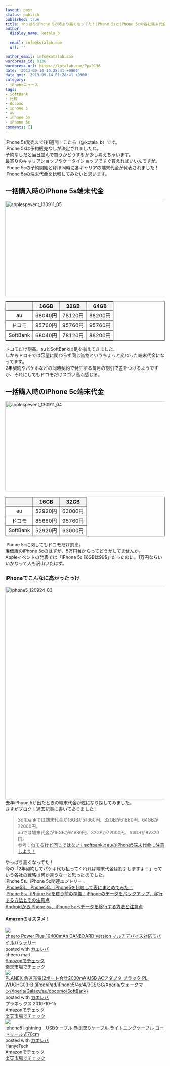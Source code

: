 ```yaml
---
layout: post
status: publish
published: true
title: やっぱりiPhone 5の時より高くなってた！iPhone 5sとiPhone 5cの各社端末代金比較！
author:
  display_name: kotala_b

  email: info@kotalab.com
  url: ''

author_email: info@kotalab.com
wordpress_id: 9136
wordpress_url: https://kotalab.com/?p=9136
date: '2013-09-14 10:28:41 +0900'
date_gmt: '2013-09-14 01:28:41 +0900'
category:
- iPhoneニュース
tags:
- SoftBank
- 比較
- docomo
- iphone 5
- au
- iPhone 5s
- iPhone 5c
comments: []
---
```

<p>iPhone 5s発売まで後1週間！こたら（@kotala_b）です。<br />
iPhone 5sは予約販売なしが決定されましたね。<br />
予約なしだと当日並んで買うかどうするか少し考えちゃいます。<br />
最寄りのキャリアショップやケータイショップですぐ買えればいいんですが。<br />
iPhone 5cの予約開始とほぼ同時に各キャリアの端末代金が発表されました！<br />
iPhone 5sの端末代金を比較してみたいと思います。<br />
<!--more--></p>
<h2>一括購入時のiPhone 5s端末代金</h2>
<p><img src="https://kotalab.com/wp-content/uploads/applespevent_130911_05-546x300.png" alt="applespevent_130911_05" width="546" height="300" class="alignnone size-large wp-image-8659" /></p>
<table border="1" width="100%" align="center">
<tbody>
<tr bgcolor="#f3f3f3" align="center">
<th></th>
<th>16GB</th>
<th>32GB</th>
<th>64GB</th>
</tr>
<tr align="center">
<td>au</td>
<td>68040円</td>
<td>78120円</td>
<td>88200円</td>
</tr>
<tr align="center">
<td>ドコモ</td>
<td>95760円</td>
<td>95760円</td>
<td>95760円</td>
</tr>
<tr align="center">
<td>SoftBank</td>
<td>68040円</td>
<td>78120円</td>
<td>88200円</td>
</tr>
</tbody>
</table>
<p>ドコモだけ割高。auとSoftBankは足を揃えてきました。<br />
しかもドコモでは容量に関わらず同じ価格というちょっと変わった端末代金になってます。<br />
2年契約やパケホなどの同時契約で発生する毎月の割引で差をつけるようですが、それにしてもドコモだけスゴい高く感じる。</p>
<h2>一括購入時のiPhone 5c端末代金</h2>
<p><img src="https://kotalab.com/wp-content/uploads/applespevent_130911_04-546x285.png" alt="applespevent_130911_04" width="546" height="285" class="alignnone size-large wp-image-8660" /></p>
<table border="1" width="100%" align="center">
<tbody>
<tr bgcolor="#f3f3f3" align="center">
<th></th>
<th>16GB</th>
<th>32GB</th>
</tr>
<tr align="center">
<td>au</td>
<td>52920円</td>
<td>63000円</td>
</tr>
<tr align="center">
<td>ドコモ</td>
<td>85680円</td>
<td>95760円</td>
</tr>
<tr align="center">
<td>SoftBank</td>
<td>52920円</td>
<td>63000円</td>
</tr>
</tbody>
</table>
<p>iPhone 5cに関してもドコモだけ割高。<br />
廉価版のiPhone 5cのはずが、5万円台からってどうかしてませんか。<br />
Appleイベントの発表では「iPhone 5c 16GBは99$」だったのに。1万円ならいいかなって人も沢山いたはず。</p>
<h3>iPhoneてこんなに高かったっけ</h3>
<p><img src="https://kotalab.com/wp-content/uploads/iphone5_120924_03.jpg" alt="iphone5_120924_03" width="896" height="672" class="alignnone size-full wp-image-2955" /><br />
去年iPhone 5が出たときの端末代金が気になり探してみました。<br />
さすがブログ！過去記事に書いてありました！</p>
<blockquote><p>Softbankでは端末代金が16GBが51360円、32GBが61680円、64GBが72000円。<br />
auでは端末代金が16GBが61680円、32GBが72000円、64GBが82320円。<br />
参考：<a href="https://kotalab.com/iphone5price-softbank-au" target="_blank">似てるけど同じではない！softbankとauのiPhone5端末代金に注意しよう！</a></p></blockquote>
<p>やっぱり高くなってた！<br />
今の「2年契約してパケホ代も払ってくれれば端末代金は割引しますよ！」っていう各社の戦略は何か違うなーと思ったのでした。<br />
iPhone 5s、iPhone 5c関連エントリー：<br />
<a href="https://kotalab.com/iphone5s-iphone5c-iphone5-compare" target="_blank">iPhone5S、iPhone5C、iPhone5を比較して表にまとめてみた！</a><br />
<a href="https://kotalab.com/iphone-backup" target="_blank">iPhone 5s、iPhone 5cを買う前の準備！iPhoneのデータをバックアップ、移行する方法とその注意点</a><br />
<a href="https://kotalab.com/from-android-to-iphone-5s-iphone-5c" target="_blank">AndroidからiPhone 5s、iPhone 5cへデータを移行する方法と注意点</a></p>
<h4 class="aam">Amazonのオススメ！</h4>
<div class="kaerebalink-box">
<div class="kaerebalink-image"><a href="https://www.amazon.co.jp/exec/obidos/ASIN/B00CY6P968/same-22/ref=nosim/" rel="nofollow" target="_blank"><img src="https://images-fe.ssl-images-amazon.com/images/I/31KsxIFmn0L._SL160_.jpg" style="border: none;" /></a></div>
<div class="kaerebalink-info">
<div class="kaerebalink-name"><a href="https://www.amazon.co.jp/exec/obidos/ASIN/B00CY6P968/same-22/ref=nosim/" rel="nofollow" target="_blank">cheero Power Plus 10400mAh DANBOARD Version マルチデバイス対応モバイルバッテリー</a>
<div class="kaerebalink-powered-date">posted with <a href="https://kaereba.com" rel="nofollow" target="_blank">カエレバ</a></div>
</div>
<div class="kaerebalink-detail"> cheero mart     </div>
<div class="kaerebalink-link1">
<div class="shoplinkamazon"><a href="https://www.amazon.co.jp/gp/search?keywords=cheero%20Power%20Plus%2010400mAh%20DANBOARD%20Version&__mk_ja_JP=%83J%83%5E%83J%83i&tag=same-22" rel="nofollow" target="_blank" title="アマゾン" >Amazonでチェック</a></div>
<div class="shoplinkrakuten"><a href="http://c.af.moshimo.com/af/c/click?a_id=374939&p_id=54&pc_id=54&pl_id=616&s_v=b5Rz2P0601xu&url=http%3A%2F%2Fsearch.rakuten.co.jp%2Fsearch%2Fmall%2Fcheero%2520Power%2520Plus%252010400mAh%2520DANBOARD%2520Version%2F-%2Ff.1-p.1-s.1-sf.0-st.A-v.2%3Fx%3D0" rel="nofollow" target="_blank" title="楽天市場" >楽天市場でチェック</a></div>
</div>
</div>
<div class="booklink-footer"></div>
</div>
<div class="kaerebalink-box">
<div class="kaerebalink-image"><a href="https://www.amazon.co.jp/exec/obidos/ASIN/B0043BX040/same-22/ref=nosim/" rel="nofollow" target="_blank"><img src="https://images-fe.ssl-images-amazon.com/images/I/316MSGmwC7L._SL160_.jpg" style="border: none;" /></a></div>
<div class="kaerebalink-info">
<div class="kaerebalink-name"><a href="https://www.amazon.co.jp/exec/obidos/ASIN/B0043BX040/same-22/ref=nosim/" rel="nofollow" target="_blank">PLANEX 急速充電(2ポート合計2000mA)USB ACアダプタ ブラック PL-WUCHG03-B (iPod/iPad/iPhone5/4s/4/3GS/3G/Xperia/ウォークマン/Xperia/Galaxy/au/docomo/SoftBank)</a>
<div class="kaerebalink-powered-date">posted with <a href="https://kaereba.com" rel="nofollow" target="_blank">カエレバ</a></div>
</div>
<div class="kaerebalink-detail"> プラネックス 2010-10-15    </div>
<div class="kaerebalink-link1">
<div class="shoplinkamazon"><a href="https://www.amazon.co.jp/gp/search?keywords=G%2F3GS%2F4&__mk_ja_JP=%83J%83%5E%83J%83i&tag=same-22" rel="nofollow" target="_blank" title="アマゾン" >Amazonでチェック</a></div>
<div class="shoplinkrakuten"><a href="http://c.af.moshimo.com/af/c/click?a_id=374939&p_id=54&pc_id=54&pl_id=616&s_v=b5Rz2P0601xu&url=http%3A%2F%2Fsearch.rakuten.co.jp%2Fsearch%2Fmall%2FG%252F3GS%252F4%2F-%2Ff.1-p.1-s.1-sf.0-st.A-v.2%3Fx%3D0" rel="nofollow" target="_blank" title="楽天市場" >楽天市場でチェック</a></div>
</div>
</div>
<div class="booklink-footer"></div>
</div>
<div class="kaerebalink-box">
<div class="kaerebalink-image"><a href="https://www.amazon.co.jp/exec/obidos/ASIN/B00AJFB51E/same-22/ref=nosim/" rel="nofollow" target="_blank"><img src="https://images-fe.ssl-images-amazon.com/images/I/51l6YjrxJQL._SL160_.jpg" style="border: none;" /></a></div>
<div class="kaerebalink-info">
<div class="kaerebalink-name"><a href="https://www.amazon.co.jp/exec/obidos/ASIN/B00AJFB51E/same-22/ref=nosim/" rel="nofollow" target="_blank">iphone5 lightning　USBケーブル 巻き取りケーブル ライトニングケーブル コードリール式70cm</a>
<div class="kaerebalink-powered-date">posted with <a href="https://kaereba.com" rel="nofollow" target="_blank">カエレバ</a></div>
</div>
<div class="kaerebalink-detail"> HanyeTech     </div>
<div class="kaerebalink-link1">
<div class="shoplinkamazon"><a href="https://www.amazon.co.jp/gp/search?keywords=iphone5%20lightning%20USB%83P%81%5B%83u%83%8B%20%8A%AA%82%AB%8E%E6%82%E8%83P%81%5B%83u%83%8B%20%83%89%83C%83g%83j%83%93%83O&__mk_ja_JP=%83J%83%5E%83J%83i&tag=same-22" rel="nofollow" target="_blank" title="アマゾン" >Amazonでチェック</a></div>
<div class="shoplinkrakuten"><a href="http://c.af.moshimo.com/af/c/click?a_id=374939&p_id=54&pc_id=54&pl_id=616&s_v=b5Rz2P0601xu&url=http%3A%2F%2Fsearch.rakuten.co.jp%2Fsearch%2Fmall%2Fiphone5%2520lightning%2520USB%25E3%2582%25B1%25E3%2583%25BC%25E3%2583%2596%25E3%2583%25AB%2520%25E5%25B7%25BB%25E3%2581%258D%25E5%258F%2596%25E3%2582%258A%25E3%2582%25B1%25E3%2583%25BC%25E3%2583%2596%25E3%2583%25AB%2520%25E3%2583%25A9%25E3%2582%25A4%25E3%2583%2588%25E3%2583%258B%25E3%2583%25B3%25E3%2582%25B0%2F-%2Ff.1-p.1-s.1-sf.0-st.A-v.2%3Fx%3D0" rel="nofollow" target="_blank" title="楽天市場" >楽天市場でチェック</a></div>
</div>
</div>
<div class="booklink-footer"></div>
</div>
